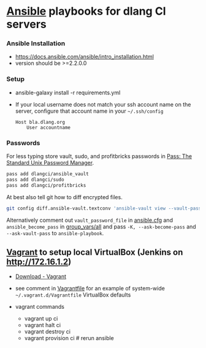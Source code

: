 # [Ansible](https://ansible.com) playbooks for dlang CI servers

### Ansible Installation

- https://docs.ansible.com/ansible/intro_installation.html
- version should be >=2.2.0.0

### Setup

- ansible-galaxy install -r requirements.yml

- If your local username does not match your ssh account name on the
  server, configure that account name in your `~/.ssh/config`
  ```
  Host bla.dlang.org
      User accountname
  ```

### Passwords

For less typing store vault, sudo, and profitbricks passwords in [Pass: The Standard Unix Password Manager](https://www.passwordstore.org/).
```sh
pass add dlangci/ansible_vault
pass add dlangci/sudo
pass add dlangci/profitbricks
```
At best also tell git how to diff encrypted files.
```sh
git config diff.ansible-vault.textconv 'ansible-vault view --vault-password-file=ansible/query_vault_pass.sh'
```
Alternatively comment out `vault_password_file` in [ansible.cfg](ansible.cfg) and `ansible_become_pass` in [group_vars/all](group_vars/all)
and pass `-K, --ask-become-pass` and `--ask-vault-pass` to `ansible-playbook`.

## [Vagrant](https://www.vagrantup.com/) to setup local VirtualBox (Jenkins on http://172.16.1.2)

- [Download - Vagrant](https://www.vagrantup.com/downloads.html)

- see comment in [Vagrantfile](Vagrantfile) for an example of system-wide `~/.vagrant.d/Vagrantfile` VirtualBox defaults

- vagrant commands
  - vagrant up ci
  - vagrant halt ci
  - vagrant destroy ci
  - vagrant provision ci # rerun ansible
